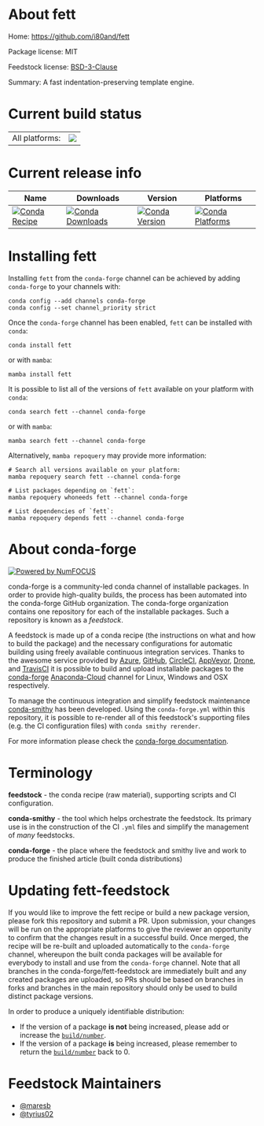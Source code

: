 About fett
==========

Home: https://github.com/i80and/fett

Package license: MIT

Feedstock license: [BSD-3-Clause](https://github.com/conda-forge/fett-feedstock/blob/main/LICENSE.txt)

Summary: A fast indentation-preserving template engine.

Current build status
====================


<table><tr><td>All platforms:</td>
    <td>
      <a href="https://dev.azure.com/conda-forge/feedstock-builds/_build/latest?definitionId=17137&branchName=main">
        <img src="https://dev.azure.com/conda-forge/feedstock-builds/_apis/build/status/fett-feedstock?branchName=main">
      </a>
    </td>
  </tr>
</table>

Current release info
====================

| Name | Downloads | Version | Platforms |
| --- | --- | --- | --- |
| [![Conda Recipe](https://img.shields.io/badge/recipe-fett-green.svg)](https://anaconda.org/conda-forge/fett) | [![Conda Downloads](https://img.shields.io/conda/dn/conda-forge/fett.svg)](https://anaconda.org/conda-forge/fett) | [![Conda Version](https://img.shields.io/conda/vn/conda-forge/fett.svg)](https://anaconda.org/conda-forge/fett) | [![Conda Platforms](https://img.shields.io/conda/pn/conda-forge/fett.svg)](https://anaconda.org/conda-forge/fett) |

Installing fett
===============

Installing `fett` from the `conda-forge` channel can be achieved by adding `conda-forge` to your channels with:

```
conda config --add channels conda-forge
conda config --set channel_priority strict
```

Once the `conda-forge` channel has been enabled, `fett` can be installed with `conda`:

```
conda install fett
```

or with `mamba`:

```
mamba install fett
```

It is possible to list all of the versions of `fett` available on your platform with `conda`:

```
conda search fett --channel conda-forge
```

or with `mamba`:

```
mamba search fett --channel conda-forge
```

Alternatively, `mamba repoquery` may provide more information:

```
# Search all versions available on your platform:
mamba repoquery search fett --channel conda-forge

# List packages depending on `fett`:
mamba repoquery whoneeds fett --channel conda-forge

# List dependencies of `fett`:
mamba repoquery depends fett --channel conda-forge
```


About conda-forge
=================

[![Powered by
NumFOCUS](https://img.shields.io/badge/powered%20by-NumFOCUS-orange.svg?style=flat&colorA=E1523D&colorB=007D8A)](https://numfocus.org)

conda-forge is a community-led conda channel of installable packages.
In order to provide high-quality builds, the process has been automated into the
conda-forge GitHub organization. The conda-forge organization contains one repository
for each of the installable packages. Such a repository is known as a *feedstock*.

A feedstock is made up of a conda recipe (the instructions on what and how to build
the package) and the necessary configurations for automatic building using freely
available continuous integration services. Thanks to the awesome service provided by
[Azure](https://azure.microsoft.com/en-us/services/devops/), [GitHub](https://github.com/),
[CircleCI](https://circleci.com/), [AppVeyor](https://www.appveyor.com/),
[Drone](https://cloud.drone.io/welcome), and [TravisCI](https://travis-ci.com/)
it is possible to build and upload installable packages to the
[conda-forge](https://anaconda.org/conda-forge) [Anaconda-Cloud](https://anaconda.org/)
channel for Linux, Windows and OSX respectively.

To manage the continuous integration and simplify feedstock maintenance
[conda-smithy](https://github.com/conda-forge/conda-smithy) has been developed.
Using the ``conda-forge.yml`` within this repository, it is possible to re-render all of
this feedstock's supporting files (e.g. the CI configuration files) with ``conda smithy rerender``.

For more information please check the [conda-forge documentation](https://conda-forge.org/docs/).

Terminology
===========

**feedstock** - the conda recipe (raw material), supporting scripts and CI configuration.

**conda-smithy** - the tool which helps orchestrate the feedstock.
                   Its primary use is in the construction of the CI ``.yml`` files
                   and simplify the management of *many* feedstocks.

**conda-forge** - the place where the feedstock and smithy live and work to
                  produce the finished article (built conda distributions)


Updating fett-feedstock
=======================

If you would like to improve the fett recipe or build a new
package version, please fork this repository and submit a PR. Upon submission,
your changes will be run on the appropriate platforms to give the reviewer an
opportunity to confirm that the changes result in a successful build. Once
merged, the recipe will be re-built and uploaded automatically to the
`conda-forge` channel, whereupon the built conda packages will be available for
everybody to install and use from the `conda-forge` channel.
Note that all branches in the conda-forge/fett-feedstock are
immediately built and any created packages are uploaded, so PRs should be based
on branches in forks and branches in the main repository should only be used to
build distinct package versions.

In order to produce a uniquely identifiable distribution:
 * If the version of a package **is not** being increased, please add or increase
   the [``build/number``](https://docs.conda.io/projects/conda-build/en/latest/resources/define-metadata.html#build-number-and-string).
 * If the version of a package **is** being increased, please remember to return
   the [``build/number``](https://docs.conda.io/projects/conda-build/en/latest/resources/define-metadata.html#build-number-and-string)
   back to 0.

Feedstock Maintainers
=====================

* [@maresb](https://github.com/maresb/)
* [@tyrius02](https://github.com/tyrius02/)

